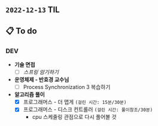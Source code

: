 ## `2022-12-13` TIL

## 📋 To do

### DEV

+ **기술 면접**
  + [ ] _스프링 암기하기_

+ **운영체제 - 반효경 교수님**
  + [ ] Process Synchronization 3 복습하기
  
+ **알고리즘 풀이**
  + [x] 프로그래머스 - 더 맵게 `(걸린 시간: 15분/30분)`
  + [x] 프로그래머스 - 디스크 컨트롤러 `(걸린 시간: 풀이참조/30분)`
    + cpu 스케줄링 관점으로 다시 풀어볼 것